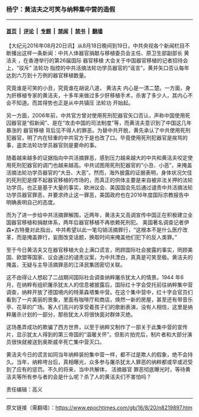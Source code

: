 ### 杨宁：黄洁夫之可笑与纳粹集中营的造假

---

#### [首页](../../../..?n8219897) &nbsp;|&nbsp; [评论](../../../../../epoch-comment?n8219897) &nbsp;|&nbsp; [专题](../../../../../epoch-special?n8219897) &nbsp;|&nbsp; [禁闻](../../../../../epoch-news?n8219897) &nbsp;|&nbsp; [禁书](../../../../../books?n8219897) &nbsp;|&nbsp; [翻墙](https://github.com/gfw-breaker/nogfw/blob/master/README.md?n8219897)


<div class="post_content" id="artbody" itemprop="articleBody">
 <!-- article content begin -->
 <p>
  【大纪元2016年08月20日讯】从8月18日晚间到19日，中共央视各个新闻栏目不断播出这样一条新闻：中共人体器官捐献与移植委员会主任、原卫生部副部长
  <ok href="https://www.epochtimes.com/gb/tag/%E9%BB%84%E6%B4%81%E5%A4%AB.html">
   黄洁夫
  </ok>
  ，在香港举行的第26届国际
  <ok href="https://www.epochtimes.com/gb/tag/%E5%99%A8%E5%AE%98%E7%A7%BB%E6%A4%8D.html">
   器官移植
  </ok>
  大会关于中国器官移植的记者招待会上，“驳斥”
  <ok href="https://www.epochtimes.com/gb/tag/%E6%B3%95%E8%BD%AE%E5%8A%9F.html">
   法轮功
  </ok>
  指控的中共活摘法轮功学员器官的“谣言”，黄并矢口否认每年达到六万到十万例的器官移植数量。
 </p>
 <p>
  究竟谁是可笑的小丑，究竟谁在胡说八道，
  <ok href="https://www.epochtimes.com/gb/tag/%E9%BB%84%E6%B4%81%E5%A4%AB.html">
   黄洁夫
  </ok>
  内心是一清二楚。一方面，身为肝移植专家的黄洁夫，十多年来做过多少肝移植手术，杀害了多少人，其内心不会不知道。而其得势也正是从中共镇压
  <ok href="https://www.epochtimes.com/gb/tag/%E6%B3%95%E8%BD%AE%E5%8A%9F.html">
   法轮功
  </ok>
  开始起。
 </p>
 <p>
  另一方面，2006年前，中共官方曾对使用死刑犯器官矢口否认，声称中国使用死囚器官是“假新闻”、是在“攻击中国的司法制度”等，而黄洁夫意识到了中国这几年暴涨的
  <ok href="https://www.epochtimes.com/gb/tag/%E5%99%A8%E5%AE%98%E7%A7%BB%E6%A4%8D.html">
   器官移植
  </ok>
  背后见不得人的罪恶。为替中共开脱，黄先承认了中共使用死刑犯器官，明了内在轻重的中共官方于是也改了口。毕竟使用死刑犯器官是挨骂的事，盗卖法轮功学员器官则是要命的事。
 </p>
 <p>
  随着越来越多的证据指向中共活摘罪恶，感到压力越来越大的中共和黄洁夫咬定使用死刑犯器官的调门也越来越高。中共试图用死刑犯器官的“小丑、小恶”，来掩盖活摘法轮功学员器官的“大丑、大恶”。然而，海外披露的证据表明，身体状况欠佳的死刑犯是撑不起器官移植的市场的，而真正的供体主要是来自被非法关押的法轮功学员。也正是基于大量的事实，欧洲议会、美国国会先后通过谴责中共活摘法轮功学员器官罪恶，并要求终止这一罪恶，美国政府也在2016年度国际宗教报告中明确表明自己的态度。
 </p>
 <p>
  而为了进一步给中共活摘罪解围，近两年，黄洁夫又高调宣传中国正在积极建立全国器官移植和捐献体系，两年后器官移植不再依赖死刑犯。 美国著名调查记者伊森•古特曼对此指出，中共希望以此一笔勾销活摘罪行，“这根本不是什么医疗改革，而是掩盖罪行，妄图改变话题，换取时间来掩盖他们犯下的反人类罪。”
 </p>
 <p>
  至于今日黄洁夫又在器官移植大会上满口谎言，罔顾国际社会披露的事实，罔顾美国、欧盟等国家、议会通过的谴责议案，为中共漂白，真真是可笑至极。黄洁夫的掩盖，无疑与主导活摘罪恶的江泽民集团密切关联。
 </p>
 <p>
  这不由得让人想起了二战期间国际社会调查纳粹屠杀犹太人的情景。1944 年6月，在纳粹有组织屠杀犹太人的信息被披露后，国际红十字会受托前往纳粹集中营调查，纳粹开放了德国境内的特莱森塔集中营。在这个集中营中，红十字会官员们看到了一片美丽的景象，里面有咖啡厅和商店，焕然一新的房屋，甚至还有带音乐亭、花草的广场。客人们高兴的享受着孩子们的歌剧表演，没有人相信，这里是纳粹屠杀计划的一部分，那些犹太人将很快面对群体灭绝。
 </p>
 <p>
  这场愚弄成功的欺骗了西方世界，以至于纳粹又制作了一部关于此集中营的宣传片，显示犹太人得到的第三帝国的“温暖关怀”。但影片拍完后，制片者和大部分演员很快就被送到奥斯威辛死亡集中营灭口。
 </p>
 <p>
  黄洁夫今日的谎言如同当年纳粹装扮集中营一样，都不过是欺人的假象，绝不会持久。当年，纳粹垮台后，真相曝光，众多参与屠杀犹太人罪恶的纳粹都或早或迟受到了应有的惩罚。不久的将来，当中共解体，
  <ok href="https://www.epochtimes.com/gb/tag/%E6%B4%BB%E6%91%98%E5%99%A8%E5%AE%98.html">
   活摘器官
  </ok>
  罪恶彻底曝光时，等待黄洁夫等所有参与者的会是什么呢？杀了人的黄洁夫们不害怕吗？
 </p>
 <p>
  责任编辑：高义
 </p>
 <!-- article content end -->
 <div id="below_article_ad">
 </div>
</div>


---

原文链接（需翻墙）：https://www.epochtimes.com/gb/16/8/20/n8219897.htm